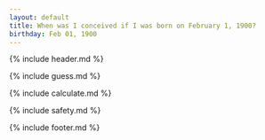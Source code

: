 ```yaml
---
layout: default
title: When was I conceived if I was born on February 1, 1900?
birthday: Feb 01, 1900
---
```


{% include header.md %}

{% include guess.md %}

{% include calculate.md %}

{% include safety.md %}

{% include footer.md %}



